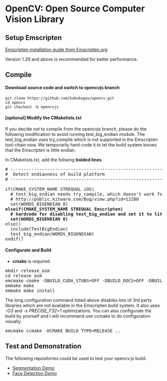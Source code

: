 # OpenCV: Open Source Computer Vision Library

## Setup Emscripten
[Emscripten installation guide from Emscripten.org](http://kripken.github.io/emscripten-site/docs/getting_started/downloads.html)

Version 1.29 and above is recommended for better performance.

## Compile

#### Download source code and switch to opencvjs branch
```
git clone https://github.com/kakukogou/opencv.git
cd opencv
git checkout -b opencvjs
```
#### [optional] Modify the CMakelists.txt
If you decide not to compile from the opencvjs branch, please do the following modification to avoid running test_big_endian module. The test_big_endian uses try_compile which is not supported in the Emscripten tool-chain now. We temporarily hard-code it to let the build system knows that the Emscripten is little endian.

In CMakelists.txt, add the follwing **bolded lines**.
<pre>
# ----------------------------------------------------------------------------
#  Detect endianness of build platform
# ----------------------------------------------------------------------------

if(CMAKE_SYSTEM_NAME STREQUAL iOS)
  # test_big_endian needs try_compile, which doesn't work for iOS
  # http://public.kitware.com/Bug/view.php?id=12288
  set(WORDS_BIGENDIAN 0)
<b>elseif(CMAKE_SYSTEM_NAME STREQUAL Emscripten)</b>
  <b># hardcode for disabling test_big_endian and set it to little_endian</b>
  <b>set(WORDS_BIGENDIAN 0)</b>
else()
  include(TestBigEndian)
  test_big_endian(WORDS_BIGENDIAN)
endif()
</pre>

#### Configurate and Build
* **cmake** is required.

<pre>
mkdir release_asm
cd release asm
emcmake cmake -DBUILD_CUDA_STUBS=OFF -DBUILD_DOCS=OFF -DBUILD_EXAMPLES=OFF -DBUILD_JASPER=OFF -DBUILD_JPEG=OFF -DBUILD_OPENEXR=OFF -DBUILD_PERF_TESTS=OFF -DBUILD_PNG=OFF -DBUILD_TBB=OFF -DBUILD_TESTS=OFF -DBUILD_TIFF=OFF -DBUILD_WITH_DEBUG_INFO=OFF -DBUILD_ZLIB=OFF -DBUILD_opencv_apps=OFF -DBUILD_opencv_ts=OFF -DBUILD_opencv_world=OFF -DWITH_1394=OFF -DWITH_CLP=OFF -DWITH_CUBLAS=OFF -DWITH_CUDA=OFF -DWITH_CUFFT=OFF -DWITH_FFMPEG=OFF -DWITH_GDAL=OFF -DWITH_GIGEAPI=OFF -DWITH_GSTREAMER=OFF -DWITH_GSTREAMER_0_10=OFF -DWITH_GTK=OFF -DWITH_GTK_2_X=OFF -DWITH_JASPER=OFF -DWITH_JPEG=OFF -DWITH_LIBV4L=OFF -DWITH_NVCUVID=OFF -DWITH_OPENCL=OFF -DWITH_OPENCLAMDBLAS=OFF -DWITH_OPENCLAMDFFT=OFF -DWITH_OPENEXR=OFF -DWITH_OPENGL=OFF -DWITH_OPENMP=OFF -DWITH_OPENNI=OFF -DWITH_OPENNI2=OFF -DWITH_PNG=OFF -DWITH_PVAPI=OFF -DWITH_QT=OFF -DWITH_TBB=OFF -DWITH_TIFF=OFF -DWITH_UNICAP=OFF -DWITH_V4L=OFF -DWITH_VTK=OFF -DWITH_WEBP=OFF -DWITH_XIMEA=OFF -DWITH_XINE=OFF -DBUILD_SHARED_LIBS=ON -DBUILD_PACKAGE=ON -DCMAKE_COLOR_MAKEFILE=ON -DWITH_EIGEN=ON -DCMAKE_BUILD_TYPE=RELEASE  -DCMAKE_CXX_FLAGS_RELEASE="-DNDEBUG -O3 -s PRECISE_F32=1 -Wno-warn-absolute-paths" -DCMAKE_CXX_FLAGS_RELWITHDEBINFO="-O3 -s PRECISE_F32=1" -DCMAKE_C_FLAGS_RELEASE="-DNDEBUG -O3 -s PRECISE_F32=1" -DCMAKE_C_FLAGS_RELWITHDEBINFO="-O3 -s PRECISE_F32=1" -DCMAKE_EXE_LINKER_FLAGS_RELEASE="-O3 -s PRECISE_F32=1" -DCMAKE_EXE_LINKER_FLAGS_RELWITHDEBINFO="-O3 -g -s PRECISE_F32=1" -DCMAKE_MODULE_LINKER_FLAGS_RELEASE="-O3 -s PRECISE_F32=1" -DCMAKE_MODULE_LINKER_FLAGS_RELWITHDEBINFO="-O3 -g -s PRECISE_F32=1" -DCMAKE_SHARED_LINKER_FLAGS_RELEASE="-O3 -s PRECISE_F32=1" -DCMAKE_SHARED_LINKER_FLAGS_RELWITHDEBINFO="-O3 -g -s PRECISE_F32=1" ..
emmake make
emmake make install
</pre>

The long configuration command listed above disables lots of 3rd party libraries which are not available in the Emscripten build system. It also uses *-O3* and *-s PRECISE_F32=1* optimizations. You can also configurate the build by yourself and I will recommand use ccmake to do configuration visually.
<pre>
emcmake ccmake -DCMAKE_BUILD_TYPE=RELEASE ..
</pre>

## Test and Demonstration
The following repositories could be used to test your opencv.js build.
* [Segmentation Demo](https://github.com/kakukogou/opencvjs_demo_segmentation.git)
* [Face Detection Demo](https://github.com/kakukogou/opencvjs_demo_facedetection.git)
